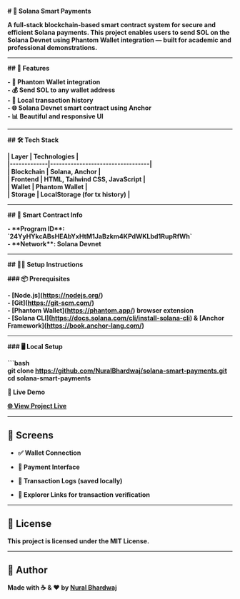 **\# 💸 Solana Smart Payments**

**A full-stack blockchain-based smart contract system for secure and efficient Solana payments. This project enables users to send SOL on the Solana Devnet using Phantom Wallet integration — built for academic and professional demonstrations.**

---

**\#\# 🚀 Features**

**\- 🔐 Phantom Wallet integration**    
**\- 💰 Send SOL to any wallet address**    
**\- 🧾 Local transaction history**    
**\- 🌐 Solana Devnet smart contract using Anchor**    
**\- 📊 Beautiful and responsive UI**  

---

**\#\# 🛠️ Tech Stack**

**| Layer       | Technologies                     |**  
**|-------------|----------------------------------|**  
**| Blockchain  | Solana, Anchor                   |**  
**| Frontend    | HTML, Tailwind CSS, JavaScript   |**  
**| Wallet      | Phantom Wallet                   |**  
**| Storage     | LocalStorage (for tx history)    |**

---

**\#\# 📡 Smart Contract Info**

**\- \*\*Program ID\*\*: \`24YyHYkcABsHEAbYxHtM1JaBzkm4KPdWKLbd1RupRfWh\`**    
**\- \*\*Network\*\*: Solana Devnet**  

---

**\#\# 🧑‍💻 Setup Instructions**

**\#\#\# 📦 Prerequisites**

**\- \[Node.js\](https://nodejs.org/)**  
**\- \[Git\](https://git-scm.com/)**  
**\- \[Phantom Wallet\](https://phantom.app/) browser extension**  
**\- \[Solana CLI\](https://docs.solana.com/cli/install-solana-cli) & \[Anchor Framework\](https://book.anchor-lang.com/)**

---

**\#\#\# 🖥️ Local Setup**

**\`\`\`bash**  
**git clone https://github.com/NuralBhardwaj/solana-smart-payments.git**  
**cd solana-smart-payments**

**🔗 Live Demo**

[**🌐 View Project Live**](https://NuralBhardwaj.github.io/solana-smart-payments)

---

## **💬 Screens**

* **✅ Wallet Connection**

* **💸 Payment Interface**

* **📑 Transaction Logs (saved locally)**

* **🔗 Explorer Links for transaction verification**

---

## **📜 License**

**This project is licensed under the MIT License.**

---

## **🙌 Author**

**Made with ☕ & ❤️ by [Nural Bhardwaj](https://github.com/NuralBhardwaj)**

